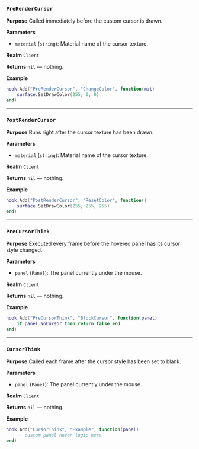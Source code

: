 ### `PreRenderCursor`

**Purpose**
Called immediately before the custom cursor is drawn.

**Parameters**

* `material` (`string`): Material name of the cursor texture.

**Realm**
`Client`

**Returns**
`nil` — nothing.

**Example**

```lua
hook.Add("PreRenderCursor", "ChangeColor", function(mat)
    surface.SetDrawColor(255, 0, 0)
end)
```

---

### `PostRenderCursor`

**Purpose**
Runs right after the cursor texture has been drawn.

**Parameters**

* `material` (`string`): Material name of the cursor texture.

**Realm**
`Client`

**Returns**
`nil` — nothing.

**Example**

```lua
hook.Add("PostRenderCursor", "ResetColor", function()
    surface.SetDrawColor(255, 255, 255)
end)
```

---

### `PreCursorThink`

**Purpose**
Executed every frame before the hovered panel has its cursor style changed.

**Parameters**

* `panel` (`Panel`): The panel currently under the mouse.

**Realm**
`Client`

**Returns**
`nil` — nothing.

**Example**

```lua
hook.Add("PreCursorThink", "BlockCursor", function(panel)
    if panel.NoCursor then return false end
end)
```

---

### `CursorThink`

**Purpose**
Called each frame after the cursor style has been set to blank.

**Parameters**

* `panel` (`Panel`): The panel currently under the mouse.

**Realm**
`Client`

**Returns**
`nil` — nothing.

**Example**

```lua
hook.Add("CursorThink", "Example", function(panel)
    -- custom panel hover logic here
end)
```
